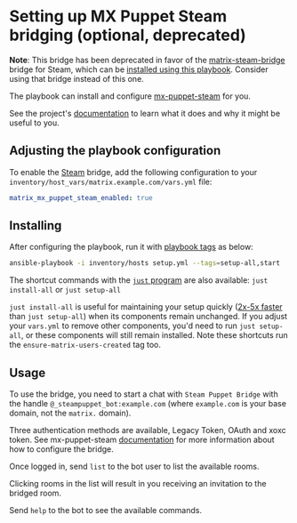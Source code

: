 <!--
SPDX-FileCopyrightText: 2020 - 2021 Slavi Pantaleev
SPDX-FileCopyrightText: 2020 Hugues Morisset
SPDX-FileCopyrightText: 2020 Panagiotis Vasilopoulos
SPDX-FileCopyrightText: 2024 - 2025 Suguru Hirahara

SPDX-License-Identifier: AGPL-3.0-or-later
-->

# Setting up MX Puppet Steam bridging (optional, deprecated)

**Note**: This bridge has been deprecated in favor of the [matrix-steam-bridge](https://github.com/jasonlaguidice/matrix-steam-bridge) bridge for Steam, which can be [installed using this playbook](configuring-playbook-bridge-steam.md). Consider using that bridge instead of this one.

The playbook can install and configure [mx-puppet-steam](https://github.com/icewind1991/mx-puppet-steam) for you.

See the project's [documentation](https://github.com/icewind1991/mx-puppet-steam/blob/master/README.md) to learn what it does and why it might be useful to you.

## Adjusting the playbook configuration

To enable the [Steam](https://steampowered.com/) bridge, add the following configuration to your `inventory/host_vars/matrix.example.com/vars.yml` file:

```yaml
matrix_mx_puppet_steam_enabled: true
```

## Installing

After configuring the playbook, run it with [playbook tags](playbook-tags.md) as below:

<!-- NOTE: let this conservative command run (instead of install-all) to make it clear that failure of the command means something is clearly broken. -->
```sh
ansible-playbook -i inventory/hosts setup.yml --tags=setup-all,start
```

The shortcut commands with the [`just` program](just.md) are also available: `just install-all` or `just setup-all`

`just install-all` is useful for maintaining your setup quickly ([2x-5x faster](../CHANGELOG.md#2x-5x-performance-improvements-in-playbook-runtime) than `just setup-all`) when its components remain unchanged. If you adjust your `vars.yml` to remove other components, you'd need to run `just setup-all`, or these components will still remain installed. Note these shortcuts run the `ensure-matrix-users-created` tag too.

## Usage

To use the bridge, you need to start a chat with `Steam Puppet Bridge` with the handle `@_steampuppet_bot:example.com` (where `example.com` is your base domain, not the `matrix.` domain).

Three authentication methods are available, Legacy Token, OAuth and xoxc token. See mx-puppet-steam [documentation](https://github.com/icewind1991/mx-puppet-steam) for more information about how to configure the bridge.

Once logged in, send `list` to the bot user to list the available rooms.

Clicking rooms in the list will result in you receiving an invitation to the bridged room.

Send `help` to the bot to see the available commands.
